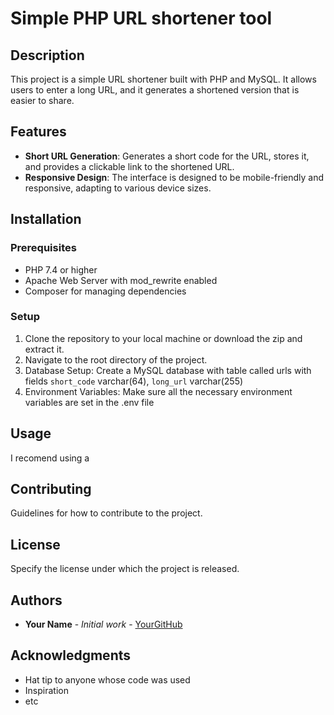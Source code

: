 # Simple PHP URL shortener tool

## Description
This project is a simple URL shortener built with PHP and MySQL. It allows users to enter a long URL, and it generates a shortened version that is easier to share.


## Features
- **Short URL Generation**: Generates a short code for the URL, stores it, and provides a clickable link to the shortened URL.
- **Responsive Design**: The interface is designed to be mobile-friendly and responsive, adapting to various device sizes.


## Installation

### Prerequisites
- PHP 7.4 or higher
- Apache Web Server with mod_rewrite enabled
- Composer for managing dependencies

### Setup
1. Clone the repository to your local machine or download the zip and extract it.
2. Navigate to the root directory of the project.
3. Database Setup: Create a MySQL database with table called urls with fields
  `short_code` varchar(64),
  `long_url` varchar(255)
5. Environment Variables: Make sure all the necessary environment variables are set in the .env file


## Usage
I recomend using a 
## Contributing
Guidelines for how to contribute to the project.

## License
Specify the license under which the project is released.

## Authors
- **Your Name** - _Initial work_ - [YourGitHub](https://github.com/yourusername)

## Acknowledgments
- Hat tip to anyone whose code was used
- Inspiration
- etc
